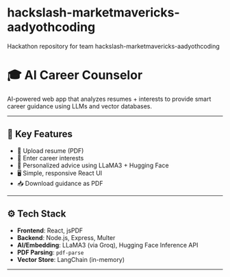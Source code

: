 # hackslash-marketmavericks-aadyothcoding
Hackathon repository for team hackslash-marketmavericks-aadyothcoding
# 🎓 AI Career Counselor

AI-powered web app that analyzes resumes + interests to provide smart career guidance using LLMs and vector databases.

---

## 🚀 Key Features

- 📄 Upload resume (PDF)
- 💬 Enter career interests
- 🤖 Personalized advice using LLaMA3 + Hugging Face
- 🖥️ Simple, responsive React UI
- 📥 Download guidance as PDF

---

## ⚙️ Tech Stack

- **Frontend**: React, jsPDF
- **Backend**: Node.js, Express, Multer
- **AI/Embedding**: LLaMA3 (via Groq), Hugging Face Inference API
- **PDF Parsing**: `pdf-parse`
- **Vector Store**: LangChain (in-memory)

---


